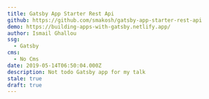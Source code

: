 ```yaml
---
title: Gatsby App Starter Rest Api
github: https://github.com/smakosh/gatsby-app-starter-rest-api
demo: https://building-apps-with-gatsby.netlify.app/
author: Ismail Ghallou
ssg:
  - Gatsby
cms:
  - No Cms
date: 2019-05-14T06:50:04.000Z
description: Not todo Gatsby app for my talk
stale: true
draft: true
---
```

